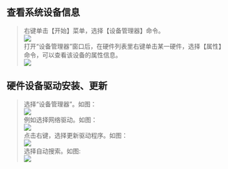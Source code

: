 ## 查看系统设备信息
>右键单击【开始】菜单，选择【设备管理器】命令。  
>![](https://exp-picture.cdn.bcebos.com/8db0c6a7263348844ded1a98ddee7b7f870e45a6.jpg?x-bce-process=image%2Fresize%2Cm_lfit%2Cw_500%2Climit_1%2Fformat%2Cf_auto%2Fquality%2Cq_80)  
>打开“设备管理器”窗口后，在硬件列表里右键单击某一硬件，选择【属性】命令，可以查看该设备的属性信息。   
>![](https://exp-picture.cdn.bcebos.com/304f0999e92abab8e64e3b4a4814f1c594eea1a6.jpg?x-bce-process=image%2Fresize%2Cm_lfit%2Cw_500%2Climit_1%2Fformat%2Cf_auto%2Fquality%2Cq_80)   
## 硬件设备驱动安装、更新  
>选择“设备管理器”。如图：  
>![](https://exp-picture.cdn.bcebos.com/2083a5d6e1d06de86b047197ca93cee8b104acf8.jpg?x-bce-process=image%2Fresize%2Cm_lfit%2Cw_500%2Climit_1%2Fformat%2Cf_auto%2Fquality%2Cq_80)  
>例如选择网络驱动。如图：  
>![](https://exp-picture.cdn.bcebos.com/777f3fc2bbd6e1d09d8d6dd30d254193cfe8aff8.jpg?x-bce-process=image%2Fresize%2Cm_lfit%2Cw_500%2Climit_1%2Fformat%2Cf_auto%2Fquality%2Cq_80)  
>点击右键，选择更新驱动程序。如图：  
>![](https://exp-picture.cdn.bcebos.com/65390a23beb9763ecca74c646ad06de89b61b0f8.jpg?x-bce-process=image%2Fresize%2Cm_lfit%2Cw_500%2Climit_1%2Fformat%2Cf_auto%2Fquality%2Cq_80)  
>选择自动搜索。如图:  
>![](https://exp-picture.cdn.bcebos.com/354e7a781423beb99a5bd67030d6e1d06ce8b3f8.jpg?x-bce-process=image%2Fresize%2Cm_lfit%2Cw_500%2Climit_1%2Fformat%2Cf_auto%2Fquality%2Cq_80)  
